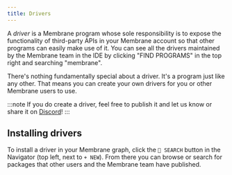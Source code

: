 ```yaml
---
title: Drivers
---
```


A _driver_ is a Membrane program whose sole responsibility is to expose the functionality of third-party APIs in your Membrane account so that other programs can easily make use of it. You can see all the drivers maintained by the Membrane team in the IDE by clicking "FIND PROGRAMS" in the top right and searching "membrane".

There's nothing fundamentally special about a driver. It's a program just like any other. That means you can create your own drivers for you or other Membrane users to use.

:::note
If you do create a driver, feel free to publish it and let us know or share it on <a href="https://discord.gg/4RHyJDV8kj" target="_blank">Discord</a>!
:::

## Installing drivers

To install a driver in your Membrane graph, click the `🔎 SEARCH` button in the Navigator (top left, next to `+ NEW`). From there you can browse or search for packages that other users and the Membrane team have published.
